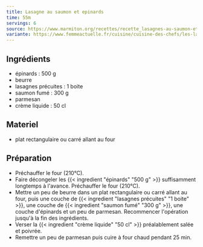 ```yaml
---
title: Lasagne au saumon et epinards
time: 55m
servings: 6
source: https://www.marmiton.org/recettes/recette_lasagnes-au-saumon-et-aux-epinards_14665.aspx
variante: https://www.femmeactuelle.fr/cuisine/cuisine-des-chefs/les-lasagnes-au-saumon-et-aux-epinards-de-cyril-lignac-2108284
---
```


## Ingrédients

* épinards : 500 g
* beurre
* lasagnes précuites : 1 boite
* saumon fumé : 300 g
* parmesan
* crème liquide : 50 cl


## Materiel

* plat rectangulaire ou carré allant au four


## Préparation

* Préchauffer le four (210°C).
* Faire décongeler les {{< ingredient "épinards" "500 g" >}} suffisamment longtemps à l'avance. Préchauffer le four (210°C).
* Mettre un peu de beurre dans un plat rectangulaire ou carré allant au four, puis une couche de {{< ingredient "lasagnes précuites" "1 boite" >}}, une couche de {{< ingredient "saumon fumé" "300 g" >}}, une couche d'épinards et un peu de parmesan. Recommencer l'opération jusqu'à la fin des ingrédients.
* Verser la {{< ingredient "crème liquide" "50 cl" >}} préalablement salée et poivrée.
* Remettre un peu de parmesan puis cuire à four chaud pendant 25 min.

